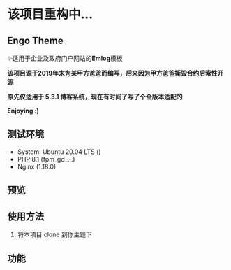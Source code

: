 # 该项目重构中...

## Engo Theme
 ✨适用于企业及政府门户网站的**Emlog**模板

**该项目源于2019年末为某甲方爸爸而编写，后来因为甲方爸爸撕毁合约后索性开源**

**原先仅适用于 5.3.1 博客系统，现在有时间了写了个全版本适配的**

**Enjoying :)**

## 测试环境
 - System: Ubuntu 20.04 LTS ()
 - PHP 8.1 (fpm_gd_...)
 - Nginx (1.18.0)

## 预览

## 使用方法

1. 将本项目 clone 到你主题下

## 功能

